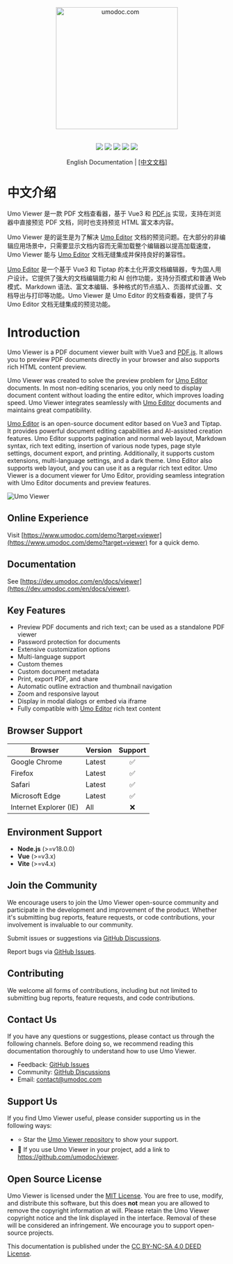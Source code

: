 <p style="text-align: center; margin: 2rem 0;">
<a href="https://www.umodoc.com" target="_blank"><img src="https://unpkg.com/@umoteam/editor-external@latest/static/logo.svg" alt="umodoc.com" width="280" /></a>
</p>

<p style="text-align: center;">
<a href="https://github.com/umodoc/viewer/blob/main/LICENSE" target="_blank"><img src="https://img.shields.io/npm/l/@umoteam/viewer" /></a>
<a href="https://www.npmjs.com/package/@umoteam/viewer" target="_blank"><img src="https://img.shields.io/npm/v/@umoteam/viewer" /></a>
<a href="https://www.npmjs.com/package/@umoteam/viewer" target="_blank"><img src="https://img.shields.io/npm/d18m/@umoteam/viewer" /></a>
<a href="https://www.npmjs.com/package/@umoteam/viewer" target="_blank"><img src="https://img.shields.io/npm/unpacked-size/%40umoteam%2Fviewer" /></a>
<a href="https://github.com/umodoc/viewer/commits" target="_blank"><img src="https://img.shields.io/github/commit-activity/m/umodoc/viewer" /></a>
</p>
<p style="text-align: center;">English Documentation | <a href="https://dev.umodoc.com/cn/docs/viewer">[中文文档]</a></p>

# 中文介绍

Umo Viewer 是一款 PDF 文档查看器，基于 Vue3 和 [PDF.js](https://github.com/mozilla/pdf.js) 实现，支持在浏览器中直接预览 PDF 文档，同时也支持预览 HTML 富文本内容。

Umo Viewer 是的诞生是为了解决 [Umo Editor](https://github.com/umodoc/editor) 文档的预览问题。在大部分的非编辑应用场景中，只需要显示文档内容而无需加载整个编辑器以提高加载速度，Umo Viewer 能与 [Umo Editor](https://github.com/umodoc/editor) 文档无缝集成并保持良好的兼容性。

[Umo Editor](https://github.com/umodoc/editor) 是一个基于 Vue3 和 Tiptap 的本土化开源文档编辑器，专为国人用户设计。它提供了强大的文档编辑能力和 AI 创作功能，支持分页模式和普通 Web 模式、Markdown 语法、富文本编辑、多种格式的节点插入、页面样式设置、文档导出与打印等功能。Umo Viewer 是 Umo Editor 的文档查看器，提供了与 Umo Editor 文档无缝集成的预览功能。

# Introduction

Umo Viewer is a PDF document viewer built with Vue3 and [PDF.js](https://github.com/mozilla/pdf.js). It allows you to preview PDF documents directly in your browser and also supports rich HTML content preview.

Umo Viewer was created to solve the preview problem for [Umo Editor](https://github.com/umodoc/viewer) documents. In most non-editing scenarios, you only need to display document content without loading the entire editor, which improves loading speed. Umo Viewer integrates seamlessly with [Umo Editor](https://github.com/umodoc/viewer) documents and maintains great compatibility.

[Umo Editor](https://github.com/umodoc/viewer) is an open-source document editor based on Vue3 and Tiptap. It provides powerful document editing capabilities and AI-assisted creation features. Umo Editor supports pagination and normal web layout, Markdown syntax, rich text editing, insertion of various node types, page style settings, document export, and printing. Additionally, it supports custom extensions, multi-language settings, and a dark theme. Umo Editor also supports web layout, and you can use it as a regular rich text editor. Umo Viewer is a document viewer for Umo Editor, providing seamless integration with Umo Editor documents and preview features.

![Umo Viewer](https://dev.umodoc.com/images/umo-viewer-en@2x.png)

## Online Experience

Visit [https://www.umodoc.com/demo?target=viewer](https://www.umodoc.com/demo?target=viewer) for a quick demo.

## Documentation

See [https://dev.umodoc.com/en/docs/viewer](https://dev.umodoc.com/en/docs/viewer).

## Key Features

- Preview PDF documents and rich text; can be used as a standalone PDF viewer
- Password protection for documents
- Extensive customization options
- Multi-language support
- Custom themes
- Custom document metadata
- Print, export PDF, and share
- Automatic outline extraction and thumbnail navigation
- Zoom and responsive layout
- Display in modal dialogs or embed via iframe
- Fully compatible with [Umo Editor](https://github.com/umodoc/editor) rich text content

## Browser Support

| Browser                | Version | Support |
| ---------------------- | ------- | :-----: |
| Google Chrome          | Latest  |   ✅    |
| Firefox                | Latest  |   ✅    |
| Safari                 | Latest  |   ✅    |
| Microsoft Edge         | Latest  |   ✅    |
| Internet Explorer (IE) | All     |   ❌    |

## Environment Support

- **Node.js** (>=v18.0.0)
- **Vue** (>=v3.x)
- **Vite** (>=v4.x)

## Join the Community

We encourage users to join the Umo Viewer open-source community and participate in the development and improvement of the product. Whether it's submitting bug reports, feature requests, or code contributions, your involvement is invaluable to our community.

Submit issues or suggestions via [GitHub Discussions](https://github.com/umodoc/viewer/discussions).

Report bugs via [GitHub Issues](https://github.com/umodoc/viewer/issues).

## Contributing

We welcome all forms of contributions, including but not limited to submitting bug reports, feature requests, and code contributions.

## Contact Us

If you have any questions or suggestions, please contact us through the following channels. Before doing so, we recommend reading this documentation thoroughly to understand how to use Umo Viewer.

- Feedback: [GitHub Issues](https://github.com/umodoc/viewer/issues)
- Community: [GitHub Discussions](https://github.com/umodoc/viewer/discussions)
- Email: [contact@umodoc.com](mailto:contact@umodoc.com)

## Support Us

If you find Umo Viewer useful, please consider supporting us in the following ways:

- ⭐ Star the [Umo Viewer repository](https://github.com/umodoc/viewer) to show your support.
- 🔗 If you use Umo Viewer in your project, add a link to https://github.com/umodoc/viewer.

## Open Source License

Umo Viewer is licensed under the [MIT License](https://github.com/umodoc/viewer/raw/main/LICENSE). You are free to use, modify, and distribute this software, but this does **not** mean you are allowed to remove the copyright information at will. Please retain the Umo Viewer copyright notice and the link displayed in the interface. Removal of these will be considered an infringement. We encourage you to support open-source projects.

This documentation is published under the [CC BY-NC-SA 4.0 DEED License](https://creativecommons.org/licenses/by-nc-sa/4.0/deed.en).
